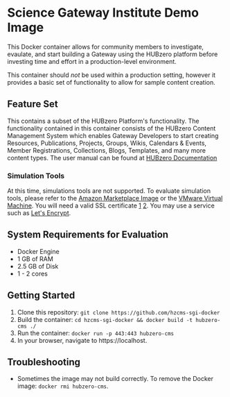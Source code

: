 # Science Gateway Institute Demo Image
This Docker container allows for community members to investigate, evaulate, and start building a Gateway using the HUBzero platform before investing time and effort in a production-level environment.

This container should _not_ be used within a production setting, however it provides a basic set of functionality to allow for sample content creation.

## Feature Set
This contains a subset of the HUBzero Platform's functionality. The functionality contained in this container consists of the HUBzero Content Management System which enables Gateway Developers to start creating Resources, Publications, Projects, Groups, Wikis, Calendars & Events, Member Registrations, Collections, Blogs, Templates, and many more content types. The user manual can be found at [HUBzero Documentation](https://hubzero.org/documentation)

### Simulation Tools
At this time, simulations tools are not supported. To evaluate simulation tools, please refer to the [Amazon Marketplace Image](https://aws.amazon.com/marketplace/pp/B00THHMFEQ?qid=1496176303315&sr=0-1&ref_=srh_res_product_title) or the [VMware Virtual Machine](https://hubzero.org/download). You will need a valid SSL certificate [1](https://hubzero.org/documentation/2.1.0/installationrh/installrh.hzvncproxydws) [2](https://hubzero.org/documentation/2.1.0/installationrh/installrh.cms). You may use a service such as [Let's Encrypt](https://certbot.eff.org/).

## System Requirements for Evaluation
* Docker Engine
* 1 GB of RAM
* 2.5 GB of Disk
* 1 - 2 cores

## Getting Started
1. Clone this repository: `git clone https://github.com/hzcms-sgi-docker`
1. Build the container: `cd hzcms-sgi-docker && docker build -t hubzero-cms ./`
1. Run the container: `docker run -p 443:443 hubzero-cms`
1. In your browser, navigate to https://localhost.

## Troubleshooting
* Sometimes the image may not build correctly. To remove the Docker image: `docker rmi hubzero-cms`.

